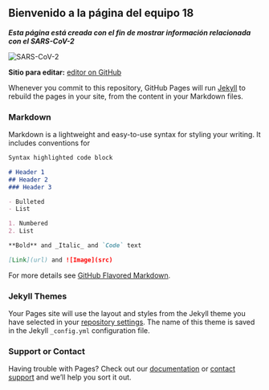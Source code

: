 ## Bienvenido a la página del equipo 18

_**Esta página está creada con el fin de mostrar información relacionada con el SARS-CoV-2**_ 

![SARS-CoV-2](^https://raw.githubusercontent.com/Fredie03/Challenge_CdeCMx_Team18/master/SARS.jpg^)

**Sitio para editar:** [editor on GitHub](https://github.com/Fredie03/Challenge_CdeCMx_Team18/edit/master/README.md)

Whenever you commit to this repository, GitHub Pages will run [Jekyll](https://jekyllrb.com/) to rebuild the pages in your site, from the content in your Markdown files.

### Markdown

Markdown is a lightweight and easy-to-use syntax for styling your writing. It includes conventions for

```markdown
Syntax highlighted code block

# Header 1
## Header 2
### Header 3

- Bulleted
- List

1. Numbered
2. List

**Bold** and _Italic_ and `Code` text

[Link](url) and ![Image](src)
```

For more details see [GitHub Flavored Markdown](https://guides.github.com/features/mastering-markdown/).

### Jekyll Themes

Your Pages site will use the layout and styles from the Jekyll theme you have selected in your [repository settings](https://github.com/Fredie03/Challenge_CdeCMx_Team18/settings). The name of this theme is saved in the Jekyll `_config.yml` configuration file.

### Support or Contact

Having trouble with Pages? Check out our [documentation](https://docs.github.com/categories/github-pages-basics/) or [contact support](https://github.com/contact) and we’ll help you sort it out.
